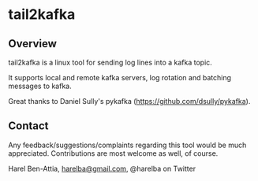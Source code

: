 # tail2kafka 

## Overview
tail2kafka is a linux tool for sending log lines into a kafka topic.

It supports local and remote kafka servers, log rotation and batching messages to kafka.

Great thanks to Daniel Sully's pykafka (https://github.com/dsully/pykafka).

## Contact
Any feedback/suggestions/complaints regarding this tool would be much appreciated. Contributions are most welcome as well, of course.

Harel Ben-Attia, harelba@gmail.com, @harelba on Twitter
